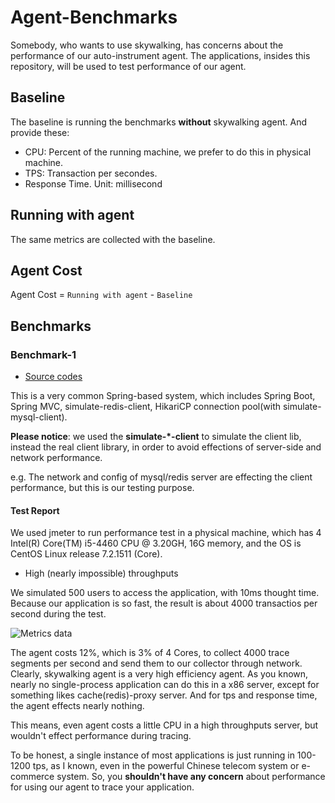 # Agent-Benchmarks
Somebody, who wants to use skywalking, has concerns about the performance of our auto-instrument agent. The applications, insides this repository, will be used to test performance of our agent.

## Baseline
The baseline is running the benchmarks **without** skywalking agent. And provide these:
* CPU: Percent of the running machine, we prefer to do this in physical machine.
* TPS: Transaction per secondes.
* Response Time. Unit: millisecond

## Running with agent
The same metrics are collected with the baseline.

## Agent Cost
Agent Cost = `Running with agent` - `Baseline`


## Benchmarks
### Benchmark-1
* [Source codes](https://github.com/sky-walking/Agent-Benchmarks/tree/master/Benchmark-1/example)

This is a very common Spring-based system, which includes Spring Boot, Spring MVC, simulate-redis-client, HikariCP connection pool(with simulate-mysql-client).

**Please notice**: we used the **simulate-*-client** to simulate the client lib, instead the real client library, in order to avoid effections of server-side and network performance. 

e.g. The network and config of mysql/redis server are effecting the client performance, but this is our testing purpose.

#### Test Report
We used jmeter to run performance test in a physical machine, which has 4 Intel(R) Core(TM) i5-4460  CPU @ 3.20GH, 16G memory, and the OS is CentOS Linux release 7.2.1511 (Core).

* High (nearly impossible) throughputs

We simulated 500 users to access the application, with 10ms thought time. Because our application is so fast, the result is about 4000 transactios per second during the test.

![Metrics data](https://sky-walking.github.io/page-resources/3.2/performance/contrast_graph.png)

The agent costs 12%, which is 3% of 4 Cores, to collect 4000 trace segments per second and send them to our collector through network. Clearly, skywalking agent is a very high efficiency agent. As you known, nearly no single-process application can do this in a x86 server, except for something likes cache(redis)-proxy server. And for tps and response time, the agent effects nearly nothing. 

This means, even agent costs a little CPU in a high throughputs server, but wouldn't effect performance during tracing.

To be honest, a single instance of most applications is just running in 100-1200 tps, as I known, even in the powerful Chinese telecom system or e-commerce system. So, you **shouldn't have any concern** about performance for using our agent to trace your application.

